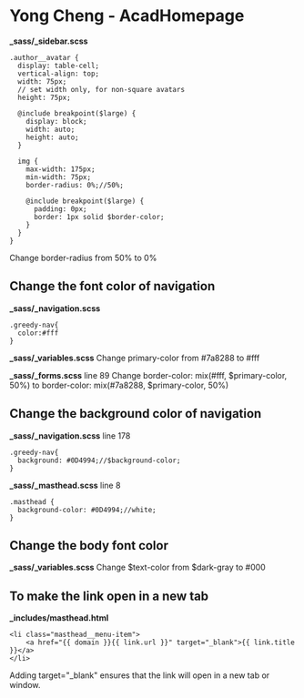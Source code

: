 # Yong Cheng - AcadHomepage

**_sass/_sidebar.scss**
```
.author__avatar {
  display: table-cell;
  vertical-align: top;
  width: 75px;
  // set width only, for non-square avatars
  height: 75px;

  @include breakpoint($large) {
    display: block;
    width: auto;
    height: auto;
  }

  img {
    max-width: 175px;
    min-width: 75px;
    border-radius: 0%;//50%;

    @include breakpoint($large) {
      padding: 0px;
      border: 1px solid $border-color;
    }
  }
}
```
Change border-radius from 50% to 0%

## Change the font color of navigation
**_sass/_navigation.scss**
```
.greedy-nav{
  color:#fff
}
```
**_sass/_variables.scss**
Change primary-color from #7a8288 to #fff

**_sass/_forms.scss**
line 89
Change border-color: mix(#fff, $primary-color, 50%) to border-color: mix(#7a8288, $primary-color, 50%)

## Change the background color of navigation
**_sass/_navigation.scss**
line 178
```
.greedy-nav{
  background: #0D4994;//$background-color;
}
```
**_sass/_masthead.scss**
line 8
```
.masthead {
  background-color: #0D4994;//white;
}
```

## Change the body font color
**_sass/_variables.scss**
Change $text-color from $dark-gray to #000

## To make the link open in a new tab
**_includes/masthead.html**
```
<li class="masthead__menu-item">
    <a href="{{ domain }}{{ link.url }}" target="_blank">{{ link.title }}</a>
</li>
```
Adding target="_blank" ensures that the link will open in a new tab or window.
